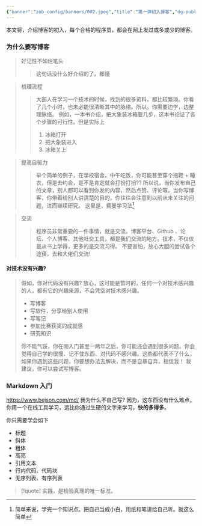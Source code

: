 ```yaml
---
{"banner":"zob_config/banners/002.jpeg","title":"第一弹初入博客","dg-publish":true,"dg-note-icon":2,"tags":["#博客"],"created":"2024-02-07T15:21:21","updated":"2024-02-07T15:29:00","dg-path":"笔记与博客技巧/第一弹初入博客.md","dgPassFrontmatter":true,"noteIcon":2,"type":["博客"],"permalink":"/笔记与博客技巧/第一弹初入博客/"}
---
```


本文将，介绍博客的初入，每个合格的程序员，都会在网上发过或多或少的博客。

### 为什么要写博客
>好记性不如烂笔头
>>这句话没什么好介绍的了。都懂


>梳理流程
>>大部人在学习一个技术的时候，找到的很多资料，都比较繁琐。你看了几个小时，也未必能很清晰其中的脉络。所以，你需要边学，边整理脉络。
>>例如，一本书介绍，把大象装冰箱要几步，这本书论证了各个步骤的可行性。但是实际上
>>1. 冰箱打开
>>2. 把大象装进入
>>3. 冰箱关上

>提高自驱力
>> 举个简单的例子，在学校宿舍，中午吃饭，你可能甚至穿个拖鞋 + 睡衣，但是去约会，是不是肯定就会打扮打扮??
>> 所以说，当你发布自己的文章，别人都可以看到你发的内容，然后点赞、评论等。当你写博客，你带着给别人讲清楚的目的，你往往会注意到以前从未关注的问题，进而继续研究。
>这里是，费曼学习法[^1]

>交流
>> 程序员非常重要的一件事情，就是交流。博客平台、Github 、论坛、个人博客、其他社交工具，都是我们交流的地方。技术，不仅仅是从书上学得，更多的是交流习得。
>> 不要害怕，放心大胆的尝试各个途径，去和大佬们交流!

#### 对技术没有兴趣?
>假如，你对代码没有兴趣? 放心，这可能是暂时的，任何一个对技术感兴趣的人，都有它的兴趣来源，不会凭空对技术感兴趣。
>- 写博客
>- 写软件，分享给别人使用
>- 写笔记
>- 参加比赛获奖的成就感
>- 研究知识
>
>你不能气馁，你在刚入门甚至一两年之后，你可能还会遇到很多问题。你会觉得自己学的很慢、记不住东西、对代码不感兴趣。这些都代表不了什么，如果你遇到这些问题，你要想办法去解决，而不是自暴自弃，相信我！
>我建议，你可以尝试写博客。


### Markdown 入门
https://www.bejson.com/md/
我为什么不自己写? 因为，这东西没有什么难点，你用一个在线工具学习，远比你通过生硬的文字来学习，**快的多得多**。

你只需要学会如下
- 标题
- 斜体
- 粗体
- 高亮
- 引用文本
- 行内代码、代码块
- 无序列表、有序列表


>[!quote]
>实践，是检验真理的唯一标准。


[^1]:  简单来说，学完一个知识点。把自己当成小白，用纸和笔讲给自己听。就这么简单